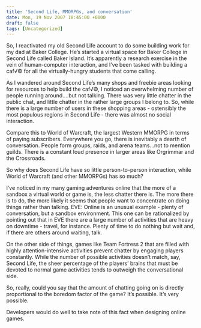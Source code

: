 ```yaml
---
title: 'Second Life, MMORPGs, and conversation'
date: Mon, 19 Nov 2007 18:45:00 +0000
draft: false
tags: [Uncategorized]
---
```


So, I reactivated my old Second Life account to do some building work for my dad at Baker College. He’s started a virtual space for Baker College in Second Life called Baker Island. It’s apparently a research exercise in the vein of human-computer interaction, and I’ve been tasked with building a caf√© for all the virtually-hungry students that come calling.

As I wandered around Second Life’s many shops and freebie areas looking for resources to help build the caf√©, I noticed an overwhelming number of people running around….but not talking. There was very little chatter in the public chat, and little chatter in the rather large groups I belong to. So, while there is a large number of users in these shopping areas - ostensibly the most populous regions in Second Life - there was almost no social interaction.

Compare this to World of Warcraft, the largest Western MMORPG in terms of paying subscribers. Everywhere you go, there is inevitably a dearth of conversation. People form groups, raids, and arena teams…not to mention guilds. There is a constant loud presence in larger areas like Orgrimmar and the Crossroads.

So why does Second Life have so little person-to-person interaction, while World of Warcraft (and other MMORPGs) has so much?

I’ve noticed in my many gaming adventures online that the more of a sandbox a virtual world or game is, the less chatter there is. The more there is to do, the more likely it seems that people want to concentrate on doing things rather than talking. EVE: Online is an unusual example - plenty of conversation, but a sandbox environment. This one can be rationalized by pointing out that in EVE there are a large number of activities that are heavy on downtime - travel, for instance. Plenty of time to do nothing but wait and, if there are others around waiting, talk.

On the other side of things, games like Team Fortress 2 that are filled with highly attention-intensive activities prevent chatter by engaging players constantly. While the number of possible activities doesn’t match, say, Second Life, the sheer percentage of the players’ brains that must be devoted to normal game activities tends to outweigh the conversational side.

So, really, could you say that the amount of chatting going on is directly proportional to the boredom factor of the game? It’s possible. It’s very possible.

Developers would do well to take note of this fact when designing online games.